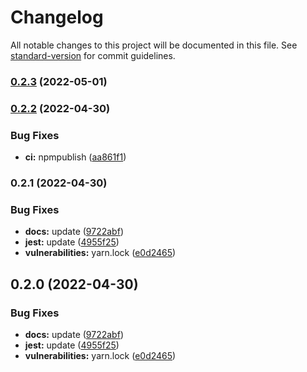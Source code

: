 # Changelog

All notable changes to this project will be documented in this file. See [standard-version](https://github.com/conventional-changelog/standard-version) for commit guidelines.

### [0.2.3](https://github.com/eunchurn/react-windrose-chart/compare/v0.2.2...v0.2.3) (2022-05-01)

### [0.2.2](https://github.com/eunchurn/react-windrose-chart/compare/v0.2.1...v0.2.2) (2022-04-30)


### Bug Fixes

* **ci:** npmpublish ([aa861f1](https://github.com/eunchurn/react-windrose-chart/commit/aa861f1a28df4d73cd47c95359978d2c13da877d))

### 0.2.1 (2022-04-30)


### Bug Fixes

* **docs:** update ([9722abf](https://github.com/eunchurn/react-windrose-chart/commit/9722abf9cf1fe9093bcf21f8795f3f6a01f4b051))
* **jest:** update ([4955f25](https://github.com/eunchurn/react-windrose-chart/commit/4955f25ab0aac8e411351fc151174422b5ecbd14))
* **vulnerabilities:** yarn.lock ([e0d2465](https://github.com/eunchurn/react-windrose-chart/commit/e0d24650ad82ac9a404941ac725f2cc3b7876067))

## 0.2.0 (2022-04-30)


### Bug Fixes

* **docs:** update ([9722abf](https://github.com/eunchurn/react-windrose-chart/commit/9722abf9cf1fe9093bcf21f8795f3f6a01f4b051))
* **jest:** update ([4955f25](https://github.com/eunchurn/react-windrose-chart/commit/4955f25ab0aac8e411351fc151174422b5ecbd14))
* **vulnerabilities:** yarn.lock ([e0d2465](https://github.com/eunchurn/react-windrose-chart/commit/e0d24650ad82ac9a404941ac725f2cc3b7876067))
